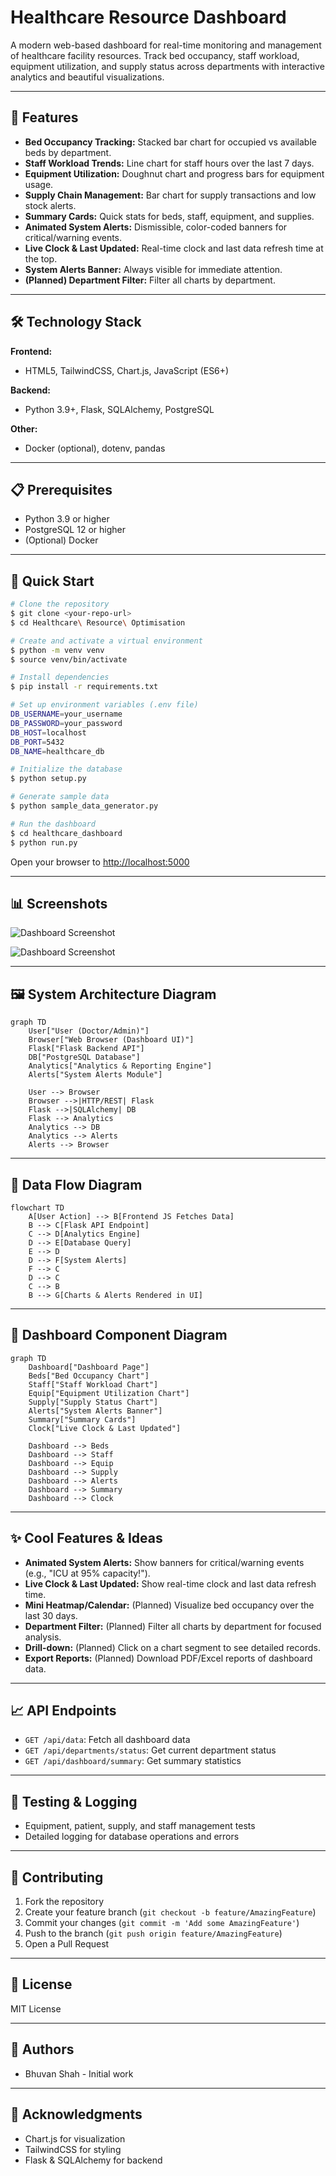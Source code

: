 # Healthcare Resource Dashboard

A modern web-based dashboard for real-time monitoring and management of healthcare facility resources. Track bed occupancy, staff workload, equipment utilization, and supply status across departments with interactive analytics and beautiful visualizations.

---

## 🌟 Features

- **Bed Occupancy Tracking:** Stacked bar chart for occupied vs available beds by department.
- **Staff Workload Trends:** Line chart for staff hours over the last 7 days.
- **Equipment Utilization:** Doughnut chart and progress bars for equipment usage.
- **Supply Chain Management:** Bar chart for supply transactions and low stock alerts.
- **Summary Cards:** Quick stats for beds, staff, equipment, and supplies.
- **Animated System Alerts:** Dismissible, color-coded banners for critical/warning events.
- **Live Clock & Last Updated:** Real-time clock and last data refresh time at the top.
- **System Alerts Banner:** Always visible for immediate attention.
- **(Planned) Department Filter:** Filter all charts by department.

---

## 🛠 Technology Stack

**Frontend:**
- HTML5, TailwindCSS, Chart.js, JavaScript (ES6+)

**Backend:**
- Python 3.9+, Flask, SQLAlchemy, PostgreSQL

**Other:**
- Docker (optional), dotenv, pandas

---

## 📋 Prerequisites
- Python 3.9 or higher
- PostgreSQL 12 or higher
- (Optional) Docker

---

## 🚀 Quick Start

```bash
# Clone the repository
$ git clone <your-repo-url>
$ cd Healthcare\ Resource\ Optimisation

# Create and activate a virtual environment
$ python -m venv venv
$ source venv/bin/activate

# Install dependencies
$ pip install -r requirements.txt

# Set up environment variables (.env file)
DB_USERNAME=your_username
DB_PASSWORD=your_password
DB_HOST=localhost
DB_PORT=5432
DB_NAME=healthcare_db

# Initialize the database
$ python setup.py

# Generate sample data
$ python sample_data_generator.py

# Run the dashboard
$ cd healthcare_dashboard
$ python run.py
```

Open your browser to [http://localhost:5000](http://localhost:5000)

---

## 📊 Screenshots

![Dashboard Screenshot](Screenshots/Bottom_half.png)

![Dashboard Screenshot](Screenshots/Top_Half.png)


---

## 🖼️ System Architecture Diagram

```mermaid
graph TD
    User["User (Doctor/Admin)"]
    Browser["Web Browser (Dashboard UI)"]
    Flask["Flask Backend API"]
    DB["PostgreSQL Database"]
    Analytics["Analytics & Reporting Engine"]
    Alerts["System Alerts Module"]

    User --> Browser
    Browser -->|HTTP/REST| Flask
    Flask -->|SQLAlchemy| DB
    Flask --> Analytics
    Analytics --> DB
    Analytics --> Alerts
    Alerts --> Browser
```

---

## 🔄 Data Flow Diagram

```mermaid
flowchart TD
    A[User Action] --> B[Frontend JS Fetches Data]
    B --> C[Flask API Endpoint]
    C --> D[Analytics Engine]
    D --> E[Database Query]
    E --> D
    D --> F[System Alerts]
    F --> C
    D --> C
    C --> B
    B --> G[Charts & Alerts Rendered in UI]
```

---

## 🧩 Dashboard Component Diagram

```mermaid
graph TD
    Dashboard["Dashboard Page"]
    Beds["Bed Occupancy Chart"]
    Staff["Staff Workload Chart"]
    Equip["Equipment Utilization Chart"]
    Supply["Supply Status Chart"]
    Alerts["System Alerts Banner"]
    Summary["Summary Cards"]
    Clock["Live Clock & Last Updated"]

    Dashboard --> Beds
    Dashboard --> Staff
    Dashboard --> Equip
    Dashboard --> Supply
    Dashboard --> Alerts
    Dashboard --> Summary
    Dashboard --> Clock
```

---

## ✨ Cool Features & Ideas

- **Animated System Alerts:** Show banners for critical/warning events (e.g., "ICU at 95% capacity!").
- **Live Clock & Last Updated:** Show real-time clock and last data refresh time.
- **Mini Heatmap/Calendar:** (Planned) Visualize bed occupancy over the last 30 days.
- **Department Filter:** (Planned) Filter all charts by department for focused analysis.
- **Drill-down:** (Planned) Click on a chart segment to see detailed records.
- **Export Reports:** (Planned) Download PDF/Excel reports of dashboard data.

---

## 📈 API Endpoints
- `GET /api/data`: Fetch all dashboard data
- `GET /api/departments/status`: Get current department status
- `GET /api/dashboard/summary`: Get summary statistics

---

## 🧪 Testing & Logging
- Equipment, patient, supply, and staff management tests
- Detailed logging for database operations and errors

---

## 🤝 Contributing
1. Fork the repository
2. Create your feature branch (`git checkout -b feature/AmazingFeature`)
3. Commit your changes (`git commit -m 'Add some AmazingFeature'`)
4. Push to the branch (`git push origin feature/AmazingFeature`)
5. Open a Pull Request

---

## 📄 License
MIT License

---

## 👥 Authors
- Bhuvan Shah - Initial work

---

## 🙏 Acknowledgments
- Chart.js for visualization
- TailwindCSS for styling
- Flask & SQLAlchemy for backend
